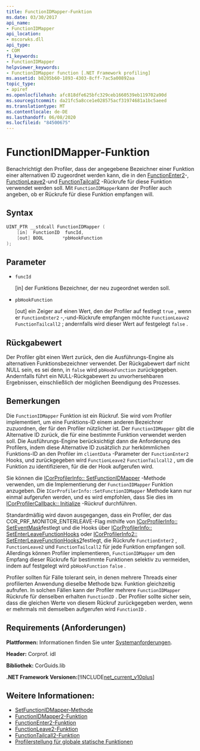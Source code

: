 ```yaml
---
title: FunctionIDMapper-Funktion
ms.date: 03/30/2017
api_name:
- FunctionIDMapper
api_location:
- mscorwks.dll
api_type:
- COM
f1_keywords:
- FunctionIDMapper
helpviewer_keywords:
- FunctionIDMapper function [.NET Framework profiling]
ms.assetid: b8205b60-1893-4303-8cff-7ac5a00892aa
topic_type:
- apiref
ms.openlocfilehash: afc818dfe625bfc329ceb1660539eb119702a90d
ms.sourcegitcommit: da21fc5a8cce1e028575acf31974681a1bc5aeed
ms.translationtype: MT
ms.contentlocale: de-DE
ms.lasthandoff: 06/08/2020
ms.locfileid: "84500675"
---
```

# <a name="functionidmapper-function"></a>FunctionIDMapper-Funktion
Benachrichtigt den Profiler, dass der angegebene Bezeichner einer Funktion einer alternativen ID zugeordnet werden kann, die in den [FunctionEnter2](functionenter2-function.md)-, [FunctionLeave2](functionleave2-function.md)-und [FunctionTailcall2](functiontailcall2-function.md) -Rückrufe für diese Funktion verwendet werden soll. Mit `FunctionIDMapper`kann der Profiler auch angeben, ob er Rückrufe für diese Funktion empfangen will.  
  
## <a name="syntax"></a>Syntax  
  
```cpp  
UINT_PTR __stdcall FunctionIDMapper (  
    [in]  FunctionID  funcId,
    [out] BOOL       *pbHookFunction  
);  
```  
  
## <a name="parameters"></a>Parameter

- `funcId`

  \[in] der Funktions Bezeichner, der neu zugeordnet werden soll.

- `pbHookFunction`

  \[out] ein Zeiger auf einen Wert, den der Profiler auf festlegt `true` , wenn er `FunctionEnter2` -,-und-Rückrufe empfangen möchte `FunctionLeave2` `FunctionTailcall2` ; andernfalls wird dieser Wert auf festgelegt `false` .

## <a name="return-value"></a>Rückgabewert  
 Der Profiler gibt einen Wert zurück, den die Ausführungs-Engine als alternativen Funktionsbezeichner verwendet. Der Rückgabewert darf nicht NULL sein, es sei denn, in `false` wird `pbHookFunction` zurückgegeben. Andernfalls führt ein NULL-Rückgabewert zu unvorhersehbaren Ergebnissen, einschließlich der möglichen Beendigung des Prozesses.  
  
## <a name="remarks"></a>Bemerkungen  
 Die `FunctionIDMapper` Funktion ist ein Rückruf. Sie wird vom Profiler implementiert, um eine Funktions-ID einem anderen Bezeichner zuzuordnen, der für den Profiler nützlicher ist. Der `FunctionIDMapper` gibt die Alternative ID zurück, die für eine bestimmte Funktion verwendet werden soll. Die Ausführungs-Engine berücksichtigt dann die Anforderung des Profilers, indem diese Alternative ID zusätzlich zur herkömmlichen Funktions-ID an den Profiler im `clientData` -Parameter der `FunctionEnter2` Hooks, und zurückgegeben wird `FunctionLeave2` `FunctionTailcall2` , um die Funktion zu identifizieren, für die der Hook aufgerufen wird.  
  
 Sie können die [ICorProfilerInfo:: SetFunctionIDMapper](icorprofilerinfo-setfunctionidmapper-method.md) -Methode verwenden, um die Implementierung der `FunctionIDMapper` Funktion anzugeben. Die `ICorProfilerInfo::SetFunctionIDMapper` Methode kann nur einmal aufgerufen werden, und es wird empfohlen, dass Sie dies im [ICorProfilerCallback:: Initialize](icorprofilercallback-initialize-method.md) -Rückruf durchführen.  
  
 Standardmäßig wird davon ausgegangen, dass ein Profiler, der das COR_PRF_MONITOR_ENTERLEAVE-Flag mithilfe von [ICorProfilerInfo:: SetEventMask](icorprofilerinfo-seteventmask-method.md)festlegt und die Hooks über [ICorProfilerInfo:: SetEnterLeaveFunctionHooks](icorprofilerinfo-setenterleavefunctionhooks-method.md) oder [ICorProfilerInfo2:: SetEnterLeaveFunctionHooks2](icorprofilerinfo2-setenterleavefunctionhooks2-method.md)festlegt, die Rückrufe `FunctionEnter2` , `FunctionLeave2` und `FunctionTailcall2` für jede Funktion empfangen soll. Allerdings können Profiler implementieren, `FunctionIDMapper` um den Empfang dieser Rückrufe für bestimmte Funktionen selektiv zu vermeiden, indem auf festgelegt wird `pbHookFunction` `false` .  
  
 Profiler sollten für Fälle tolerant sein, in denen mehrere Threads einer profilierten Anwendung dieselbe Methode bzw. Funktion gleichzeitig aufrufen. In solchen Fällen kann der Profiler mehrere `FunctionIDMapper` Rückrufe für denselben erhalten `FunctionID` . Der Profiler sollte sicher sein, dass die gleichen Werte von diesem Rückruf zurückgegeben werden, wenn er mehrmals mit demselben aufgerufen wird `FunctionID` .  
  
## <a name="requirements"></a>Requirements (Anforderungen)  
 **Plattformen:** Informationen finden Sie unter [Systemanforderungen](../../get-started/system-requirements.md).  
  
 **Header:** Corprof. idl  
  
 **Bibliothek:** CorGuids.lib  
  
 **.NET Framework Versionen:**[!INCLUDE[net_current_v10plus](../../../../includes/net-current-v10plus-md.md)]  
  
## <a name="see-also"></a>Weitere Informationen:

- [SetFunctionIDMapper-Methode](icorprofilerinfo-setfunctionidmapper-method.md)
- [FunctionIDMapper2-Funktion](functionidmapper2-function.md)
- [FunctionEnter2-Funktion](functionenter2-function.md)
- [FunctionLeave2-Funktion](functionleave2-function.md)
- [FunctionTailcall2-Funktion](functiontailcall2-function.md)
- [Profilerstellung für globale statische Funktionen](profiling-global-static-functions.md)
